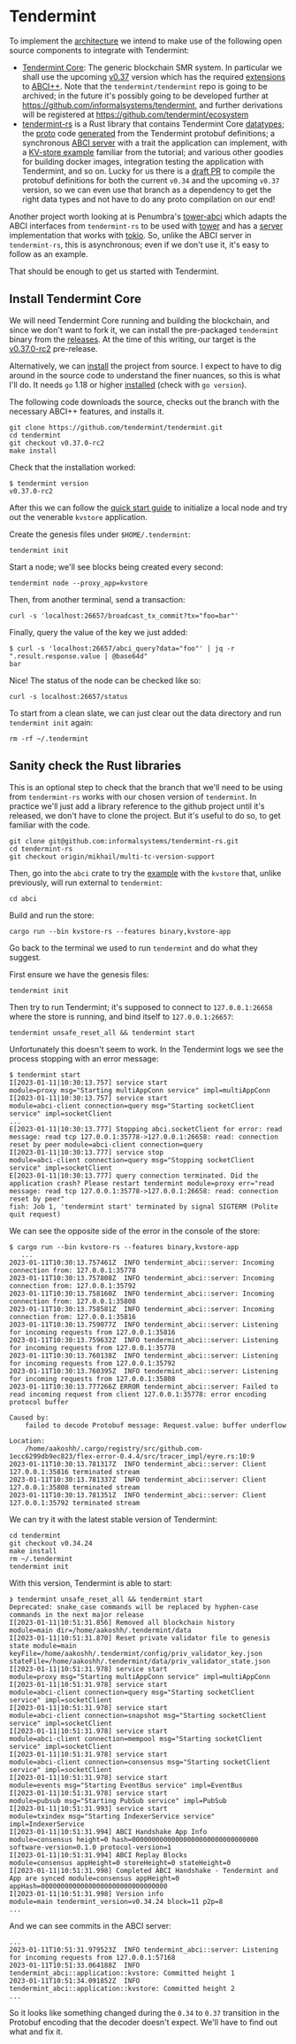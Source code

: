 # Tendermint

To implement the [architecture](./architecture.md) we intend to make use of the following open source components to integrate with Tendermint:

* [Tendermint Core](https://github.com/tendermint/tendermint): The generic blockchain SMR system. In particular we shall use the upcoming [v0.37](https://github.com/tendermint/tendermint/tree/v0.37.0-rc2) version which has the required [extensions](./architecture.md#abci) to [ABCI++](https://github.com/tendermint/tendermint/tree/v0.37.0-rc2/spec/abci). Note that the `tendermint/tendermint` repo is going to be archived; in the future it's possibly going to be developed further at https://github.com/informalsystems/tendermint, and further derivations will be registered at https://github.com/tendermint/ecosystem
* [tendermint-rs](https://github.com/informalsystems/tendermint-rs/) is a Rust library that contains Tendermint Core [datatypes](https://github.com/informalsystems/tendermint-rs/tree/main/tendermint); the [proto](https://github.com/informalsystems/tendermint-rs/tree/main/proto) code [generated](https://github.com/informalsystems/tendermint-rs/tree/main/tools/proto-compiler) from the Tendermint protobuf definitions; a synchronous [ABCI server](https://github.com/informalsystems/tendermint-rs/tree/main/abci) with a trait the application can implement, with a [KV-store example](https://github.com/informalsystems/tendermint-rs/blob/main/abci/src/application/kvstore/main.rs) familiar from the tutorial; and various other goodies for building docker images, integration testing the application with Tendermint, and so on. Lucky for us there is a [draft PR](https://github.com/informalsystems/tendermint-rs/pull/1193) to compile the protobuf definitions for both the current `v0.34` and the upcoming `v0.37` version, so we can even use that branch as a dependency to get the right data types and not have to do any proto compilation on our end!

Another project worth looking at is Penumbra's [tower-abci](https://github.com/penumbra-zone/tower-abci) which adapts the ABCI interfaces from `tendermint-rs` to be used with [tower](https://crates.io/crates/tower) and has a [server](https://github.com/penumbra-zone/tower-abci/blob/main/src/server.rs) implementation that works with [tokio](https://crates.io/crates/tokio). So, unlike the ABCI server in `tendermint-rs`, this is asynchronous; even if we don't use it, it's easy to follow as an example.

That should be enough to get us started with Tendermint.


## Install Tendermint Core

We will need Tendermint Core running and building the blockchain, and since we don't want to fork it, we can install the pre-packaged `tendermint` binary from the [releases](https://github.com/tendermint/tendermint/releases). At the time of this writing, our target is the [v0.37.0-rc2](https://github.com/tendermint/tendermint/releases/tag/v0.37.0-rc2) pre-release.

Alternatively, we can [install](https://github.com/tendermint/tendermint/blob/main/docs/introduction/install.md) the project from source. I expect to have to dig around in the source code to understand the finer nuances, so this is what I'll do. It needs `go` 1.18 or higher [installed](https://go.dev/doc/install) (check with `go version`).

The following code downloads the source, checks out the branch with the necessary ABCI++ features, and installs it.
```shell
git clone https://github.com/tendermint/tendermint.git
cd tendermint
git checkout v0.37.0-rc2
make install
```

Check that the installation worked:

```console
$ tendermint version
v0.37.0-rc2
```

After this we can follow the [quick start guide](https://github.com/tendermint/tendermint/blob/main/docs/introduction/quick-start.md#initialization) to initialize a local node and try out the venerable `kvstore` application.

Create the genesis files under `$HOME/.tendermint`:

```shell
tendermint init
```

Start a node; we'll see blocks being created every second:

```shell
tendermint node --proxy_app=kvstore
```

Then, from another terminal, send a transaction:

```shell
curl -s 'localhost:26657/broadcast_tx_commit?tx="foo=bar"'
```

Finally, query the value of the key we just added:

```console
$ curl -s 'localhost:26657/abci_query?data="foo"' | jq -r ".result.response.value | @base64d"
bar
```

Nice! The status of the node can be checked like so:

```shell
curl -s localhost:26657/status
```

To start from a clean slate, we can just clear out the data directory and run `tendermint init` again:

```shell
rm -rf ~/.tendermint
```

## Sanity check the Rust libraries

This is an optional step to check that the branch that we'll need to be using from `tendermint-rs` works with our chosen version of `tendermint`. In practice we'll just add a library reference to the github project until it's released, we don't have to clone the project. But it's useful to do so, to get familiar with the code.

```shell
git clone git@github.com:informalsystems/tendermint-rs.git
cd tendermint-rs
git checkout origin/mikhail/multi-tc-version-support
```

Then, go into the `abci` crate to try the [example](https://github.com/informalsystems/tendermint-rs/tree/main/abci#examples) with the `kvstore` that, unlike previously, will run external to `tendermint`:

```shell
cd abci
```

Build and run the store:

```shell
cargo run --bin kvstore-rs --features binary,kvstore-app
```

Go back to the terminal we used to run `tendermint` and do what they suggest.

First ensure we have the genesis files:

```shell
tendermint init
```

Then try to run Tendermint; it's supposed to connect to `127.0.0.1:26658` where the store is running, and bind itself to `127.0.0.1:26657`:

```shell
tendermint unsafe_reset_all && tendermint start
```

Unfortunately this doesn't seem to work. In the Tendermint logs we see the process stopping with an error message:

```console
$ tendermint start
I[2023-01-11|10:30:13.757] service start                                module=proxy msg="Starting multiAppConn service" impl=multiAppConn
I[2023-01-11|10:30:13.757] service start                                module=abci-client connection=query msg="Starting socketClient service" impl=socketClient
...
E[2023-01-11|10:30:13.777] Stopping abci.socketClient for error: read message: read tcp 127.0.0.1:35778->127.0.0.1:26658: read: connection reset by peer module=abci-client connection=query
I[2023-01-11|10:30:13.777] service stop                                 module=abci-client connection=query msg="Stopping socketClient service" impl=socketClient
E[2023-01-11|10:30:13.777] query connection terminated. Did the application crash? Please restart tendermint module=proxy err="read message: read tcp 127.0.0.1:35778->127.0.0.1:26658: read: connection reset by peer"
fish: Job 1, 'tendermint start' terminated by signal SIGTERM (Polite quit request)
```

We can see the opposite side of the error in the console of the store:

```console
$ cargo run --bin kvstore-rs --features binary,kvstore-app
   ...
2023-01-11T10:30:13.757461Z  INFO tendermint_abci::server: Incoming connection from: 127.0.0.1:35778
2023-01-11T10:30:13.757808Z  INFO tendermint_abci::server: Incoming connection from: 127.0.0.1:35792
2023-01-11T10:30:13.758160Z  INFO tendermint_abci::server: Incoming connection from: 127.0.0.1:35808
2023-01-11T10:30:13.758581Z  INFO tendermint_abci::server: Incoming connection from: 127.0.0.1:35816
2023-01-11T10:30:13.759077Z  INFO tendermint_abci::server: Listening for incoming requests from 127.0.0.1:35816
2023-01-11T10:30:13.759632Z  INFO tendermint_abci::server: Listening for incoming requests from 127.0.0.1:35778
2023-01-11T10:30:13.760138Z  INFO tendermint_abci::server: Listening for incoming requests from 127.0.0.1:35792
2023-01-11T10:30:13.760395Z  INFO tendermint_abci::server: Listening for incoming requests from 127.0.0.1:35808
2023-01-11T10:30:13.777266Z ERROR tendermint_abci::server: Failed to read incoming request from client 127.0.0.1:35778: error encoding protocol buffer

Caused by:
    failed to decode Protobuf message: Request.value: buffer underflow

Location:
    /home/aakoshh/.cargo/registry/src/github.com-1ecc6299db9ec823/flex-error-0.4.4/src/tracer_impl/eyre.rs:10:9
2023-01-11T10:30:13.781317Z  INFO tendermint_abci::server: Client 127.0.0.1:35816 terminated stream
2023-01-11T10:30:13.781337Z  INFO tendermint_abci::server: Client 127.0.0.1:35808 terminated stream
2023-01-11T10:30:13.781351Z  INFO tendermint_abci::server: Client 127.0.0.1:35792 terminated stream
```

We can try it with the latest stable version of Tendermint:

```shell
cd tendermint
git checkout v0.34.24
make install
rm ~/.tendermint
tendermint init
```

With this version, Tendermint is able to start:

```console
❯ tendermint unsafe_reset_all && tendermint start
Deprecated: snake_case commands will be replaced by hyphen-case commands in the next major release
I[2023-01-11|10:51:31.856] Removed all blockchain history               module=main dir=/home/aakoshh/.tendermint/data
I[2023-01-11|10:51:31.870] Reset private validator file to genesis state module=main keyFile=/home/aakoshh/.tendermint/config/priv_validator_key.json stateFile=/home/aakoshh/.tendermint/data/priv_validator_state.json
I[2023-01-11|10:51:31.978] service start                                module=proxy msg="Starting multiAppConn service" impl=multiAppConn
I[2023-01-11|10:51:31.978] service start                                module=abci-client connection=query msg="Starting socketClient service" impl=socketClient
I[2023-01-11|10:51:31.978] service start                                module=abci-client connection=snapshot msg="Starting socketClient service" impl=socketClient
I[2023-01-11|10:51:31.978] service start                                module=abci-client connection=mempool msg="Starting socketClient service" impl=socketClient
I[2023-01-11|10:51:31.978] service start                                module=abci-client connection=consensus msg="Starting socketClient service" impl=socketClient
I[2023-01-11|10:51:31.978] service start                                module=events msg="Starting EventBus service" impl=EventBus
I[2023-01-11|10:51:31.978] service start                                module=pubsub msg="Starting PubSub service" impl=PubSub
I[2023-01-11|10:51:31.993] service start                                module=txindex msg="Starting IndexerService service" impl=IndexerService
I[2023-01-11|10:51:31.994] ABCI Handshake App Info                      module=consensus height=0 hash=00000000000000000000000000000000 software-version=0.1.0 protocol-version=1
I[2023-01-11|10:51:31.994] ABCI Replay Blocks                           module=consensus appHeight=0 storeHeight=0 stateHeight=0
I[2023-01-11|10:51:31.998] Completed ABCI Handshake - Tendermint and App are synced module=consensus appHeight=0 appHash=00000000000000000000000000000000
I[2023-01-11|10:51:31.998] Version info                                 module=main tendermint_version=v0.34.24 block=11 p2p=8
...
```

And we can see commits in the ABCI server:

```console
...
2023-01-11T10:51:31.979523Z  INFO tendermint_abci::server: Listening for incoming requests from 127.0.0.1:57168
2023-01-11T10:51:33.064188Z  INFO tendermint_abci::application::kvstore: Committed height 1
2023-01-11T10:51:34.091852Z  INFO tendermint_abci::application::kvstore: Committed height 2
...
```

So it looks like something changed during the `0.34` to `0.37` transition in the Protobuf encoding that the decoder doesn't expect. We'll have to find out what and fix it.
